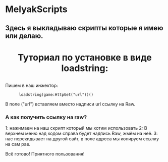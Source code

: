 # MelyakScripts
## Здесь я выкладываю скрипты которые я имею или делаю.

<h1 align="center"> Туториал по установке в виде loadstring:

##

Пишем в наш инжектор:

          loadstring(game:HttpGet("url"))()

В поле ("url") вставляем вместо надписи url ссылку на Raw.

### А как получить ссылку на raw?

1: нажимаем на наш скрипт который мы хотим использовать
2: В верхнем меню над кодом справа будет надпись Raw, жмём на неё.
3: нас перекидывает на другой сайт, в поле адреса мы копируем ссылку на сам рав.

Всё готово! Приятного пользования!
